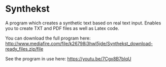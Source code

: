 # Synthekst
A program which creates a synthetic text based on real text input. Enables you to create TXT and PDF files as well as Latex code. 

You can download the full program here: http://www.mediafire.com/file/k26798i3hwl5jde/Synthekst_download-ready_files.zip/file

See the program in use here: https://youtu.be/7Cgx8B7blqU

